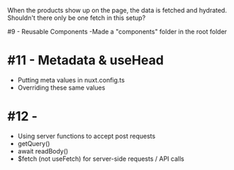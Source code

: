 



When the products show up on the page, the data is fetched and hydrated.  Shouldn't there only be one fetch in this setup?

#9 - Reusable Components
-Made a "components" folder in the root folder




# #11 - Metadata & useHead

- Putting meta values in nuxt.config.ts
- Overriding these same values



# #12 - 

- Using server functions to accept post requests
- getQuery()
- await readBody()
- $fetch (not useFetch) for server-side requests / API calls
